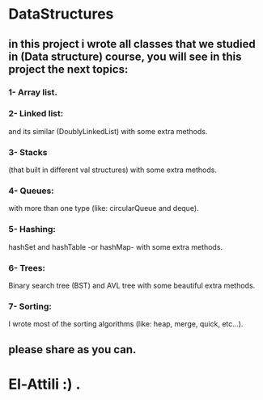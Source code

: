 # DataStructures
## in this project i wrote all classes that we studied in (Data structure) course, you will see in this project the next topics:

### 1- Array list.

### 2- Linked list:
and its similar (DoublyLinkedList) with some extra methods.

### 3- Stacks
(that built in different val structures) with some extra methods.

### 4- Queues:
with more than one type (like: circularQueue and deque).

### 5- Hashing:
hashSet and hashTable -or hashMap- with some extra methods.

### 6- Trees: 
Binary search tree (BST) and AVL tree with some beautiful extra methods.

### 7- Sorting: 
I wrote most of the sorting algorithms (like: heap, merge, quick, etc...).

## please share as  you can.

# El-Attili :) .
